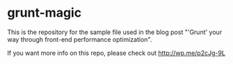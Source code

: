 grunt-magic
===========

This is the repository for the sample file used in the blog post "'Grunt' your way through front-end performance optimization".

If you want more info on this repo, please check out http://wp.me/p2cJg-9L
